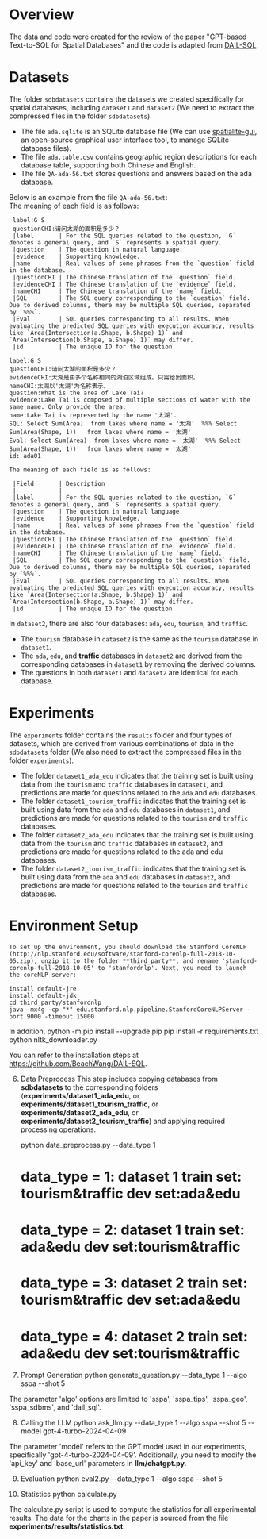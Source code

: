 Overview
=

The data and code were created for the review of the paper "GPT-based Text-to-SQL for Spatial Databases" and the code is adapted from [DAIL-SQL](https://github.com/BeachWang/DAIL-SQL).

Datasets
=

The folder `sdbdatasets` contains the datasets we created specifically for spatial databases, including `dataset1` and `dataset2` (We need to extract the compressed files in the folder `sdbdatasets`). <br>
* The file `ada.sqlite` is an SQLite database file (We can use [spatialite-gui](https://www.gaia-gis.it/fossil/spatialite_gui/index), an open-source graphical user interface tool, to manage SQLite database files). <br>
* The file `ada.table.csv` contains geographic region descriptions for each database table, supporting both Chinese and English. <br>
* The file `QA-ada-56.txt` stores questions and answers based on the ada database. <br>

Below is an example from the file `QA-ada-56.txt`: <br>
The meaning of each field is as follows:

     label:G S
     questionCHI:请问太湖的面积是多少？
     |label       | For the SQL queries related to the question, `G` denotes a general query, and `S` represents a spatial query.
     |question    | The question in natural language. 
     |evidence    | Supporting knowledge.
     |name        | Real values of some phrases from the `question` field in the database. 
     |questionCHI | The Chinese translation of the `question` field.
     |evidenceCHI | The Chinese translation of the `evidence` field.
     |nameCHI     | The Chinese translation of the `name` field.
     |SQL         | The SQL query corresponding to the `question` field. Due to derived columns, there may be multiple SQL queries, separated by `%%%`. 
     |Eval        | SQL queries corresponding to all results. When evaluating the predicted SQL queries with execution accuracy, results like `Area(Intersection(a.Shape, b.Shape) 1)` and `Area(Intersection(b.Shape, a.Shape) 1)` may differ. 
     |id          | The unique ID for the question.  


     
`label:G S`<br>
`questionCHI:请问太湖的面积是多少？`<br>
`evidenceCHI:太湖是由多个名称相同的湖泊区域组成。只需给出面积。`<br>
`nameCHI:太湖以'太湖'为名称表示。`<br>
`question:What is the area of Lake Tai?` <br>
`evidence:Lake Tai is composed of multiple sections of water with the same name. Only provide the area.`<br>
`name:Lake Tai is represented by the name '太湖'.` <br>
`SQL: Select Sum(Area)  from lakes where name = '太湖'  %%% Select Sum(Area(Shape, 1))   from lakes where name = '太湖'` <br>
`Eval: Select Sum(Area)  from lakes where name = '太湖'  %%% Select Sum(Area(Shape, 1))   from lakes where name = '太湖'` <br>
`id: ada01` <br>


    The meaning of each field is as follows:

     |Field       | Description  
     |------------|-------
     |label       | For the SQL queries related to the question, `G` denotes a general query, and `S` represents a spatial query.
     |question    | The question in natural language. 
     |evidence    | Supporting knowledge.
     |name        | Real values of some phrases from the `question` field in the database. 
     |questionCHI | The Chinese translation of the `question` field.
     |evidenceCHI | The Chinese translation of the `evidence` field.
     |nameCHI     | The Chinese translation of the `name` field.
     |SQL         | The SQL query corresponding to the `question` field. Due to derived columns, there may be multiple SQL queries, separated by `%%%`. 
     |Eval        | SQL queries corresponding to all results. When evaluating the predicted SQL queries with execution accuracy, results like `Area(Intersection(a.Shape, b.Shape) 1)` and `Area(Intersection(b.Shape, a.Shape) 1)` may differ. 
     |id          | The unique ID for the question.  



In `dataset2`, there are also four databases: `ada`, `edu`, `tourism`, and `traffic`.  
* The `tourism` database in `dataset2` is the same as the `tourism` database in `dataset1`.  
* The `ada`, `edu`, and **traffic** databases in `dataset2`  are derived from the corresponding databases in `dataset1`  by removing the derived columns.  
* The questions in both `dataset1`  and `dataset2`  are identical for each database.

Experiments
=

The `experiments` folder contains the `results` folder and four types of datasets, which are derived from various combinations of data in the `sdbdatasets` folder (We  also need to extract the compressed files in the folder `experiments`).
* The folder `dataset1_ada_edu` indicates that the training set is built using data from the `tourism` and `traffic` databases in `dataset1`, and predictions are made for questions related to the `ada` and `edu` databases.
* The folder `dataset1_tourism_traffic` indicates that the training set is built using data from the `ada` and `edu` databases in `dataset1`, and predictions are made for questions related to the `tourism` and `traffic` databases.
* The folder `dataset2_ada_edu` indicates that the training set is built using data from the `tourism` and `traffic` databases in `dataset2`, and predictions are made for questions related to the ada and edu databases.
* The folder `dataset2_tourism_traffic` indicates that the training set is built using data from the `ada` and `edu` databases in `dataset2`, and predictions are made for questions related to the `tourism` and `traffic` databases.


Environment Setup
=
    To set up the environment, you should download the Stanford CoreNLP (http://nlp.stanford.edu/software/stanford-corenlp-full-2018-10-05.zip), unzip it to the folder **third_party**, and rename 'stanford-corenlp-full-2018-10-05' to 'stanfordnlp'. Next, you need to launch the coreNLP server:
    
    install default-jre
    install default-jdk
    cd third_party/stanfordnlp
    java -mx4g -cp "*" edu.stanford.nlp.pipeline.StanfordCoreNLPServer -port 9000 -timeout 15000

   In addition,
   python -m pip install --upgrade pip
   pip install -r requirements.txt
   python nltk_downloader.py

   You can refer to the installation steps at https://github.com/BeachWang/DAIL-SQL.
  
6. Data Preprocess
    This step includes copying databases from **sdbdatasets** to the corresponding folders (**experiments/dataset1_ada_edu**, or **experiments/dataset1_tourism_traffic**,  or **experiments/dataset2_ada_edu**, or **experiments/dataset2_tourism_traffic**) and applying required processing operations.

   python data_preprocess.py --data_type 1

   # data_type = 1: dataset 1      train set: tourism&traffic              dev set:ada&edu
   # data_type = 2: dataset 1      train set: ada&edu                      dev set:tourism&traffic
   # data_type = 3: dataset 2      train set: tourism&traffic              dev set:ada&edu
   # data_type = 4: dataset 2      train set: ada&edu                      dev set:tourism&traffic

7. Prompt Generation
   python generate_question.py --data_type 1 --algo sspa --shot 5

  The parameter 'algo' options are limited to 'sspa', 'sspa_tips', 'sspa_geo', 'sspa_sdbms', and 'dail_sql'.

8. Calling the LLM
   python ask_llm.py --data_type 1 --algo sspa --shot 5 --model gpt-4-turbo-2024-04-09
   
  The parameter 'model' refers to the GPT model used in our experiments, specifically 'gpt-4-turbo-2024-04-09'. Additionally, you need to modify the 'api_key' and 'base_url' parameters in **llm/chatgpt.py**.

9. Evaluation
   python eval2.py --data_type 1 --algo sspa --shot 5

10. Statistics
   python calculate.py
   
  The calculate.py script is used to compute the statistics for all experimental results. The data for the charts in the paper is sourced from the file **experiments/results/statistics.txt**.
    
